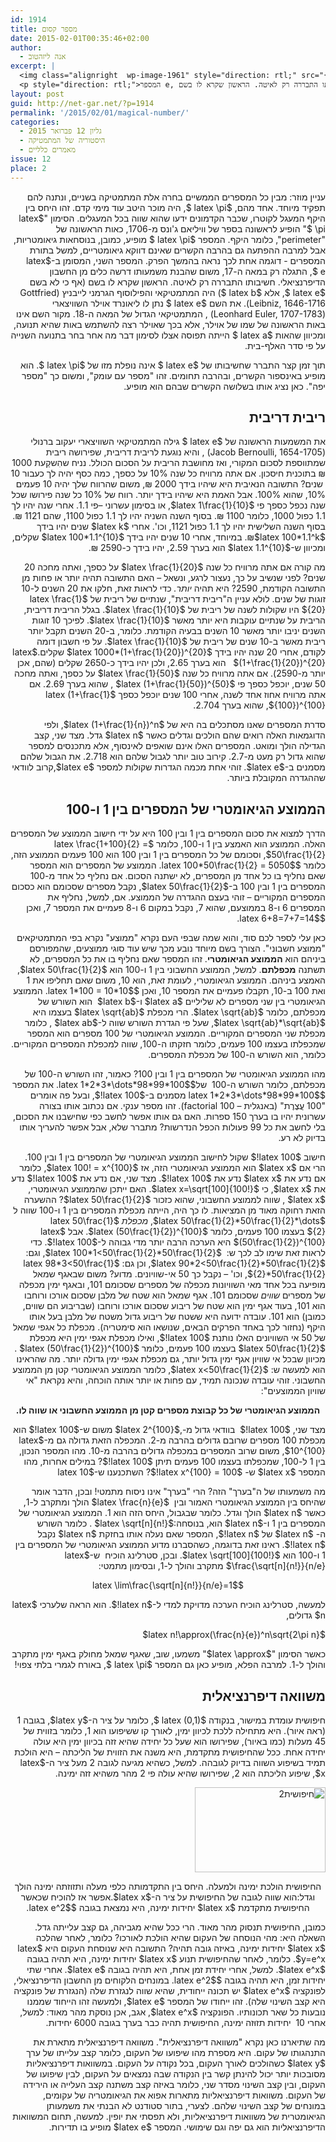 ```yaml
---
id: 1914
title: מספר קסום
date: 2015-02-01T00:35:46+02:00
author:
  - אנה ליזהטוב
excerpt: |
  <img class="alignright  wp-image-1961" style="direction: rtl;" src="{{site.baseurl}}/assets/img/2015/01/e.png" alt="e" width="170" height="83" />
  <p style="direction: rtl;">המספר e, התגלה רק במאה ה-17, משום שהבנת משמעותו דרשה כלים מן החשבון הדיפרנציאלי. חשיבותו התבררה רק לאיטה. הראשון שקרא לו בשם (אף כי לא בשם e, אלא b) היה המתמטיקאי והפילוסוף הגרמני לייבניץ. את השם e נתן לו ליאונרד אוילר השוויצארי, המתמטיקאי הגדול של המאה ה-18. מקור השם אינו באות הראשונה של שמו של אוילר, אלא בכך שאוילר רצה להשתמש באות שהיא תנועה, ומכיוון שהאות a הייתה תפוסה אצלו לסימון דבר מה אחר בחר בתנועה השנייה על פי סדר האלף-בית.</p>
layout: post
guid: http://net-gar.net/?p=1914
permalink: '/2015/02/01/magical-number/'
categories:
  - גליון 12 פברואר 2015
  - היסטוריה של המתמטיקה
  - מאמרים כלליים
issue: 12
place: 2
---
```

<p style="direction: rtl;">
  עניין מוזר: מבין כל המספרים הממשיים בחרה אלת המתמטיקה בשניים, ונתנה להם תפקיד מיוחד. אחד מהם, $latex \pi $, היה מוכר היטב עוד מימי קדם. זהו היחס בין היקף המעגל לקוטרו, שכבר הקדמונים ידעו שהוא שווה בכל המעגלים. הסימון "$latex \pi $" הופיע לראשונה בספר של וויליאם ג'ונס מ-1706, כאות הראשונה של "perimeter", כלומר היקף. המספר $latex \pi $ מופיע, כמובן, בנוסחאות גיאומטריות, אבל למרבה ההפתעה גם בהרבה הקשרים שאינם דווקא גיאומטריים, למשל בתורת המספרים - דוגמה אחת לכך נראה בהמשך הפרק. המספר השני, המסומן ב-$latex e $, התגלה רק במאה ה-17, משום שהבנת משמעותו דרשה כלים מן החשבון הדיפרנציאלי. חשיבותו התבררה רק לאיטה. הראשון שקרא לו בשם (אף כי לא בשם $latex e $, אלא $latex b $) היה המתמטיקאי והפילוסוף הגרמני לייבניץ (Gottfried Leibniz, 1646-1716). את השם $latex e $ נתן לו ליאונרד אוילר השוויצארי (Leonhard Euler, 1707-1783) , המתמטיקאי הגדול של המאה ה-18. מקור השם אינו באות הראשונה של שמו של אוילר, אלא בכך שאוילר רצה להשתמש באות שהיא תנועה, ומכיוון שהאות $latex a $ הייתה תפוסה אצלו לסימון דבר מה אחר בחר בתנועה השנייה על פי סדר האלף-בית.
</p>

<p style="direction: rtl;">
  תוך זמן קצר התברר שחשיבותו של $latex e $ אינה נופלת מזו של $latex \pi $. הוא מופיע באינספור הקשרים, ובהרבה תחומים. זהו "מספר עם עומק", ומשום כך "מספר יפה". כאן נציג אותו בשלושה הקשרים שבהם הוא מופיע.
</p>

<h2 style="direction: rtl;">
  ריבית דריבית
</h2>

<p style="direction: rtl;">
  את המשמעות הראשונה של $latex e $ גילה המתמטיקאי השוויצארי יעקוב ברנולי (Jacob Bernoulli, 1654-1705) , והיא נוגעת לריבית דריבית, שפירושה ריבית שמתווספת לסכום המקורי, ואז מחושבת הריבית על הסכום הכולל. נניח שהִשקַעת 1000 ₪ בתוכנית חיסכון. אם אתה מרוויח כל שנה 10% על כספך, כמה כסף יהיה לך כעבור 10  שנים? התשובה הנאיבית היא שיהיו בידך 2000 ₪, משום שהרווח שלך יהיה 10 פעמים 10%, שהוא 100%. אבל האמת היא שיהיו בידך יותר. רווח של 10% כל שנה פירושו שכל שנה נכפל כספך פי $latex 1\frac{1}{10}$, או בסימון עשרוני –פי 1.1. אחרי שנה יהיו לך 1.1 כפול 1000, כלומר 1100 ₪. בסוף השנה השניה יהיו לך 1.1 כפול 1100, שהם 1121 ₪. בסוף השנה השלישית יהיו לך 1.1 כפול 1121, וכו'. אחרי $latex k$ שנים יהיו בידך $latex 100*1.1^k$₪. במיוחד, אחרי 10 שנים יהיו בידך $latex 100*1.1^{10}$ שקלים, ומכיוון ש-$latex 1.1^{10}$ הוא בערך 2.59, יהיו בידך כ-2590 ₪.
</p>

<p style="direction: rtl;">
  מה קורה אם אתה מרוויח כל שנה $latex \frac{1}{20}$ על כספך, ואתה מחכה 20 שנים? לפני שנשיב על כך, נעצור לרגע, ונשאל – האם התשובה תהיה יותר או פחות מן התשובה הקודמת, 2590? היא תהיה <em>יותר. </em>כדי לראות זאת, חלקו את 20 השנים ל-10 זוגות של שנים. לולא עניין ה"ריבית דריבית", שנתיים של ריבית של $latex \frac{1}{20}$ היו שקולות לשנה של ריבית של $latex \frac{1}{10}$. בגלל הריבית דריבית, הריבית על שנתיים עוקבות היא יותר מאשר $latex \frac{1}{10}$. לפיכך 10 זוגות השנים יניבו יותר מאשר 10 השנים בבעיה הקודמת. כלומר, ב-20 השנים תקבל יותר ריבית מאשר ב-10 שנים של ריבית של $latex \frac{1}{10}$. על פי חשבון דומה לקודם, אחרי 20 שנה יהיו בידך $latex 1000*(1+\frac{1}{20})^{20}$ שקלים.$latex (1+\frac{1}{20})^{20}$   הוא בערך 2.65, ולכן יהיו בידך כ-2650 שקלים (שהם, אכן יותר מ-2590). אם אתה מרוויח כל שנה $latex \frac{1}{50}$ על כספך, ואתה מחכה 50 שנים, יוכפל כספך פי $latex (1+\frac{1}{50})^{50}$ , שהוא בערך 2.69. אם אתה מרוויח אחוז אחד לשנה, אחרי 100 שנים יוכפל כספך $latex (1+\frac{1}{100})^{100}$, שהוא בערך 2.704.
</p>

<p style="direction: rtl;">
  סדרת המספרים שאנו מסתכלים בה היא של $latex (1+\frac{1}{n})^n$, ולפי הדוגמאות האלה רואים שהם הולכים וגדלים כאשר $latex n$ גדל. מצד שני, קצב הגדילה הולך ומואט. המספרים האלו אינם שואפים לאינסוף, אלא מתכנסים למספר שהוא גדול רק מעט מ-2.7. קירוב טוב יותר לגבול שלהם הוא 2.718. את הגבול שלהם מסמנים ב-$latex e$. זוהי אחת מכמה הגדרות שקולות למספר $latex e$,קרוב לוודאי שההגדרה המקובלת ביותר.
</p>

<h2 style="direction: rtl;">
  הממוצע הגיאומטרי של המספרים בין 1 ו-100
</h2>

<p style="direction: rtl;">
  הדרך למצוא את סכום המספרים בין 1 ובין 100 היא על ידי חישוב הממוצע של המספרים האלה. הממוצע הוא האמצע בין 1 ו-100, כלומר $latex \frac{1+100}{2} = 50\frac{1}{2}$, וסכומם של כל המספרים בין 1 ובין 100 הוא 100 פעמים הממוצע הזה, כלומר $latex 100*50\frac{1}{2} = 5050$. הממוצע של המספרים הוא המספר שאם נחליף בו כל אחד מן המספרים, לא ישתנה הסכום. אם נחליף כל אחד מ-100 המספרים בין 1 ובין 100 ב-$latex 50\frac{1}{2}$, נקבל מספרים שסכומם הוא כסכום המספרים המקוריים – זוהי בעצם ההגדרה של הממוצע. אם, למשל, נחליף את המספרים 6 ו-8 בממוצעם, שהוא 7, נקבל במקום 6 ו-8 פעמיים את המספר 7, ואכן $latex 6+8=7+7=14$.
</p>

<p style="direction: rtl;">
  כאן עלי לספר לכם סוד, והוא שמה שבפי העם נקרא "ממוצע" נקרא בפי המתמטיקאים "ממוצע חשבוני". הצורך בשם מיוחד נובע מכך שיש עוד סוגי ממוצעים, שהמפורסם ביניהם הוא <strong>הממוצע הגיאומטרי</strong>. זהו המספר שאם נחליף בו את כל המספרים, לא תשתנה <strong>מכפלתם</strong>. למשל, הממוצע החשבוני בין 1 ו-100 הוא $latex 50\frac{1}{2}$, האמצע ביניהם. הממוצע הגיאומטרי, לעומת זאת, הוא 10, משום שאם תחליפו את 1 ואת 100 ב-10, תקבלו פעמיים את המספר 10, ואכן $latex 1*100 = 10*10$. הממוצע הגיאומטרי בין שני מספרים לא שליליים $latex a$ ו-$latex b$  הוא השורש של מכפלתם, כלומר $latex \sqrt{ab}$. הרי מכפלת $latex \sqrt{ab}$ בעצמו היא $latex \sqrt{ab}*\sqrt{ab}$, שעל פי הגדרת השורש שווה ל-$latex ab$ , כלומר מכפלת שני המספרים המקוריים. הממוצע הגיאומטרי של 100 מספרים הוא המספר שמכפלתו בעצמו 100 פעמים, כלומר חזקתו ה-100, שווה למכפלת המספרים המקוריים. כלומר, הוא השורש ה-100 של מכפלת המספרים.
</p>

<p style="direction: rtl;">
  מהו הממוצע הגיאומטרי של המספרים בין 1 ובין 100? כאמור, זהו השורש ה-100 של מכפלתם, כלומר השורש ה-100  של$latex 1*2*3*\dots*98*99*100$. את המספר $latex 1*2*3*\dots*98*99*100$ מסמנים ב-$latex 100!$, ובעל פה אומרים "100 עֲצֶרֶת" (באנגלית – 100 factorial). זהו מספר ענקי. אם נכתוב אותו בצורה עשרונית יהיו בו בערך 150 ספרות. האם גם אותו אפשר לחשב כפי שחישבנו את הסכום, בלי לחשב את כל 99 פעולות הכפל הנדרשות? מתברר שלא, אבל אפשר להעריך אותו בדיוק לא רע.
</p>

<p style="direction: rtl;">
  חישוב $latex 100!$ שקול לחישוב הממוצע הגיאומטרי של המספרים בין 1 ובין 100. הרי אם $latex x$ הוא הממוצע הגיאומטרי הזה, אז $latex 100! = x^{100}$, כלומר אם נדע את $latex x$ נדע את $latex 100!$. מצד שני, אם נדע את $latex 100!$ נדע את $latex x$, כי $latex x=\sqrt[100]{100!}$. האם ייתכן שהממוצע הגיאומטרי, $latex x$ , שווה לממוצע החשבוני, שהוא כזכור $latex 50\frac{1}{2}$? ההשערה הזאת רחוקה מאוד מן המציאות. לו כך היה, הייתה מכפלת המספרים בין 1 ו-100 שווה ל $latex 50\frac{1}{2}*50\frac{1}{2}*\dots$, <em>מכפלת</em> $latex 50\frac{1}{2}$ בעצמו 100 פעמים, כלומר $latex (50\frac{1}{2})^{100}$. אבל $latex (50\frac{1}{2})^{100}$ היא הערכה הרבה יותר מדי גבוהה ל-$latex 100!$. כדי לראות זאת שימו לב לכך ש:  $latex 100*1<50\frac{1}{2}*50\frac{1}{2}$, וגם: $latex 90*2<50\frac{1}{2}*50\frac{1}{2}$, וכן גם: $latex 98*3<50\frac{1}{2}*50\frac{1}{2}$, וכו' – נקבל כך 50 אי-שוויונים. מדוע? משום שבאגף שמאל מופיעה בכל אחד מאי השוויונות מכפלה של מספרים שסכומם 101, ובאגף ימין מכפלה של מספרים <em>שווים</em> שסכומם 101. אגף שמאל הוא שטח של מלבן שסכום אורכו ורוחבו הוא 101, בעוד אגף ימין הוא שטח של ריבוע שסכום אורכו ורוחבו (שבריבוע הם שווים, כמובן) הוא 101. עובדה ידועה היא ששטח של ריבוע גדול משטח של מלבן בעל אותו היקף (נחזור לכך באחד הפרקים הבאים, שנושאו הוא סימטריה). מכפלת כל אגפי שמאל של 50 אי השוויונים האלו נותנת $latex 100!$, ואילו מכפלת אגפי ימין היא מכפלת $latex 50\frac{1}{2}$ בעצמו 100 פעמים, כלומר $latex (50\frac{1}{2})^{100}$ . מכיוון שבכל אי שוויון אגף ימין גדול יותר, גם מכפלת אגפי ימין גדולה יותר. מה שהראינו הוא למעשה ש: $latex x<50\frac{1}{2}$, כלומר הממוצע הגיאומטרי קטן מן הממוצע החשבוני. זוהי עובדה שנכונה תמיד, עם פחות או יותר אותה הוכחה, והיא נקראת "אי שוויון הממוצעים":
</p>

<p style="direction: rtl; text-align: center;">
  <strong>הממוצע הגיאומטרי של כל קבוצת מספרים קטן מן הממוצע החשבוני או שווה לו.</strong>
</p>

<p style="direction: rtl;">
  מצד שני, $latex 100!$  בוודאי גדול מ-,$latex 2^{100}$ משום ש-$latex 100!$ הוא מכפלת 100 מספרים שרובם גדולים בהרבה מ-2. המכפלה הזאת גדולה גם מ-$latex 10^{100}$, משום שרוב המספרים במכפלה גדולים בהרבה מ-10. מהו המספר הנכון, בין 1 ל-100, שמכפלתו בעצמו 100 פעמים תיתן $latex 100!$? במילים אחרות, מהו המספר $latex x$ ש- $latex x^{100} = 100!$? השתכנענו ש-$latex 10<x<50\frac{1}{2}$. אבל מהו? התשובה היא שזהו בערך $latex \frac{100}{e}$, שהוא בערך 36.79. כמובן, המספר 100 הוא רק דוגמה. חבויה כאן עובדה כללית, שאותה הראה ג'ימס סטרלינג (James Stirling, 1692-1770):  הממוצע הגיאומטרי של המספרים בין 1 ל-$latex n$ הוא בערך $latex \frac{n}{e}$.
</p>

<p style="direction: rtl;">
  מה משמעותו של ה"בערך" הזה? הרי "בערך" אינו ניסוח מתמטי! ובכן, הדבר אומר שהיחס בין הממוצע הגיאומטרי האמור ובין  $latex \frac{n}{e}$ הולך ומתקרב ל-1, כאשר $latex n$ הולך וגדל. כלומר שבגבול, היחס הזה הוא 1. הממוצע הגיאומטרי של המספרים בין 1 ו-$latex n$ הוא, בנוסחה:$latex \sqrt[n]{n!}$ . כלומר השורש ה- $latex n$ של $latex n!$, המספר שאם נעלה אותו בחזקת $latex n$ נקבל $latex n!$. ראינו זאת בדוגמה, כשהסברנו מדוע הממוצע הגיאומטרי של המספרים בין 1 ו-100 הוא $latex \sqrt[100]{100!}$. ובכן, סטרלינג הוכיח  ש-$latex \frac{\sqrt[n]{n!}}{n/e}$ מתקרב והולך ל-1, ובסימון מתמטי:
</p>

<p style="direction: rtl; text-align: center;">
  $latex \lim\frac{\sqrt[n]{n!}}{n/e}=1$
</p>

<p style="direction: rtl;">
  למעשה, סטרלינג הוכיח הערכה מדויקת למדי ל-$latex n!$. הוא הראה שלערכי $latex n$ גדולים,
</p>

<p style="direction: rtl;">
  $latex n!\approx(\frac{n}{e})^n\sqrt{2\pi n}$
</p>

<p style="direction: rtl;">
  כאשר הסימון "$latex \approx$" משמעו, שוב, שאגף שמאל מחולק באגף ימין מתקרב והולך ל-1. למרבה הפלא, מופיע כאן גם המספר $latex \pi $, באורח לגמרי בלתי צפוי!
</p>

<h2 style="direction: rtl;">
  משוואה דיפרנציאלית
</h2>

<p style="direction: rtl;">
  חיפושית עומדת במישור, בנקודה $latex (0,1) $, כלומר על ציר ה-$latex y$, בגובה 1 (ראה איור). היא מתחילה ללכת לכיוון ימין, לאורך קו ששיפועו הוא 1, כלומר בזווית של 45 מעלות (כמו באיור), שפירושו הוא שעל כל יחידה שהיא זזה בכיוון ימין היא עולה יחידה אחת. ככל שהחיפושית מתקדמת, היא משנה את הזווית של הליכתה – היא הולכת תמיד בשיפוע השווה בדיוק לגובהה. למשל, כשהיא מגיעה לגובה 2 מעל ציר ה-$latex x$, שיפוע הליכתה הוא 2, שפירושו שהיא עולה פי 2 מהר משהיא זזה ימינה.
</p>

<p style="direction: rtl; text-align: right;">
  <img class=" wp-image-1969 aligncenter" src="{{site.baseurl}}/assets/img/2015/01/beetle2.png" alt="חיפושית2" width="209" height="136" />
</p>

<p style="direction: rtl; text-align: center;">
  החיפושית הולכת ימינה ולמעלה. היחס בין התקדמותה כלפי מעלה ותזוזתה ימינה הולך וגדל:הוא שווה לגובה של החיפושית על ציר ה-$latex x$.אפשר אז להוכיח שכאשר החיפושית מתקדמת $latex x$ יחידות ימינה, היא נמצאת בגובה $latex e^2$.
</p>

<p style="direction: rtl; text-align: right;">
  כמובן, החיפושית תנסוק מהר מאוד. הרי ככל שהיא מגביהה, גם קצב עלייתה גדל. השאלה היא: מהי הנוסחה של העקום שהיא הולכת לאורכו? כלומר, לאחר שהלכה $latex x$ יחידות ימינה, באיזה גובה תהיה? התשובה היא שנוסחת העקום היא $latex y=e^x$. כלומר, לאחר שהחיפושית תנוע $latex x$ יחידות ימינה, היא תהיה בגובה $latex e^x$. למשל, אחרי יחידת זמן אחת, היא תהיה בגובה $latex e$. אחרי שתי יחידות זמן, היא תהיה בגובה $latex e^2$. במונחים הלקוחים מן החשבון הדיפרנציאלי, לפונקציה $latex e^x$ יש תכונה ייחודית, שהיא שווה לנגזרת שלה (הנגזרת של פונקציה היא קצב השינוי שלה). זהו ייחודו של המספר $latex e$, ולמעשה זהו הייחוד שממנו נובעות כל שאר תכונותיו. הפונקציה $latex e^x$, אגב, אכן נוסקת מהר מאוד: למשל, אחרי 10  יחידות תזוּזה ימינה, החיפושית תהיה כבר בערך בגובה 6000 יחידות.
</p>

<p style="direction: rtl;">
  מה שתיארנו כאן נקרא "משוואה דיפרנציאלית". משוואה דיפרנציאלית מתארת את התנהגותו של עקום. היא מספרת מהו שיפועו של העקום, כלומר קצב עלייתו של ערך $latex y$ כשהולכים לאורך העקום, בכל נקודה על העקום. במשוואות דיפרנציאליות מסובכות יותר יכול להינתן קשר בין הנקודה שבה נמצאים על העקום, לבין שיפועו של העקום, ובין קצב השינוי מסדר שני, כלומר באיזה קצב משתנה קצב העלייה או הירידה של העקום. משוואות דיפרנציאליות מתארות אפוא את הגיאומטריה של עקומים, במונחים של קצב השינוי שלהם. לצערי, בתור סטודנט לא הבנתי את משמעותן הגיאומטרית של משוואות דיפרנציאליות, ולא תפסתי את יופין. למעשה, תחום המשוואות הדיפרנציאליות הוא גם יפה וגם שימושי. המספר $latex e$ מופיע בו תדירות.
</p>